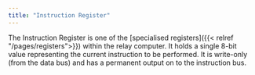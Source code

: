 ```yaml
---
title: "Instruction Register"
---
```


The Instruction Register is one of the [specialised registers]({{< relref "/pages/registers">}}) within the relay computer. It  holds a single 8-bit value representing the current instruction to be performed. It is write-only (from the data bus) and has a
permanent output on to the instruction bus.
